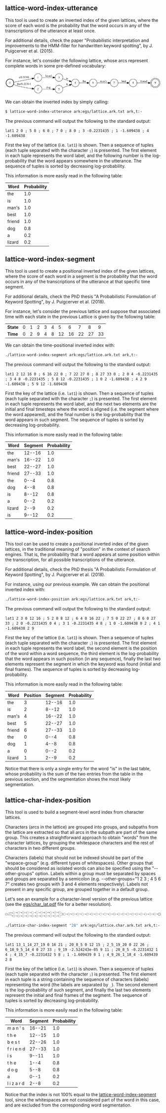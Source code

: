 ## lattice-word-index-utterance

This tool is used to create an inverted index of the given lattices, where the
score of each word is the probability that the word occurs in any of the
transcriptions of the utterance at least once.

For additional details, check the paper "Probabilistic interpretation and
improvements to the HMM-filler for handwritten keyword spotting", by
J. Puigcerver et al. (2015).

For instance, let's consider the following lattice, whose arcs represent
complete words in some pre-defined vocabulary:

![Word FST](egs/word_lat.png?raw=true)

We can obtain the inverted index by simply calling:

```bash
$ lattice-word-index-utterance ark:egs/lattice.ark.txt ark,t:-
```

The previous command will output the following to the standard output:

```
lat1 2 0 ; 5 0 ; 6 0 ; 7 0 ; 8 0 ; 3 -0.2231435 ; 1 -1.609438 ; 4 -1.609438
```

First the key of the lattice (i.e. `lat1`) is shown. Then a sequence of
tuples (each tuple separated with the character `;`) is presented.
The first element in each tuple represents the word label, and the following
number is the log-probability that the word appears somewhere in the utterance.
The sequence of tuples is sorted by decreasing log-probability.

This information is more easily read in the following table:

| Word   | Probability |
|--------|-------------|
| the    | 1.0         |
| is     | 1.0         |
| man's  | 1.0         |
| best   | 1.0         |
| friend | 1.0         |
| dog    | 0.8         |
| a      | 0.2         |
| lizard | 0.2         |


## lattice-word-index-segment

This tool is used to create a positional inverted index of the given lattices,
where the score of each word in a segment is the probability that the word
occurs in any of the transcriptions of the utterance at that specific time
segment.

For additional details, check the PhD thesis "A Probabilistic Formulation of
Keyword Spotting", by J. Puigcerver et al. (2018).

For instance, let's consider the previous lattice and suppose that associated
time with each state in the previous Lattice is given by the following table:

|           |     |     |     |     |     |     |     |     |     |     |
|-----------|-----|-----|-----|-----|-----|-----|-----|-----|-----|-----|
| __State__ |  0  |  1  |  2  |  3  |  4  |  5  |  6  |  7  |  8  |  9  |
| __Time__  |  0  |  2  |  9  |  4  |  8  | 12  | 16  | 22  | 27  | 33  |

We can obtain the time-positional inverted index with:

```bash
./lattice-word-index-segment ark:egs/lattice.ark.txt ark,t:-
```

The previous command will output the following to the standard output:

```
lat1 2 12 16 0 ; 6 16 22 0 ; 7 22 27 0 ; 8 27 33 0 ; 2 0 4 -0.2231435 ; 3 4 8 -0.2231435 ; 5 8 12 -0.2231435 ; 1 0 2 -1.609438 ; 4 2 9 -1.609438 ; 5 9 12 -1.609438
```

First the key of the lattice (i.e. `lat1`) is shown. Then a sequence of
tuples (each tuple separated with the character `;`) is presented.
The first element in each tuple represents the word label, and the next two
elements are the initial and final timesteps where the word is aligned
(i.e. the segment where the word appeared), and the final number is the
log-probability that the word appears in such segment.
The sequence of tuples is sorted by decreasing log-probability.

This information is more easily read in the following table:

| Word   | Segment | Probability |
|--------|---------|-------------|
| the    | 12--16  | 1.0         |
| man's  | 16--22  | 1.0         |
| best   | 22--27  | 1.0         |
| friend | 27--33  | 1.0         |
| the    | 0--4    | 0.8         |
| dog    | 4--8    | 0.8         |
| is     | 8--12   | 0.8         |
| a      | 0--2    | 0.2         |
| lizard | 2--9    | 0.2         |
| is     | 9--12   | 0.2         |


## lattice-word-index-position

This tool can be used to create a positional inverted index of the given
lattices, in the traditional meaning of "position" in the context of search
engines. That is, the probability that a word appears at some position within
the transcription, for all possible transcriptions of the utterance.

For additional details, check the PhD thesis "A Probabilistic Formulation of
Keyword Spotting", by J. Puigcerver et al. (2018).

For instance, using our previous example. We can obtain the positional inverted
index with:

```bash
./lattice-word-index-position ark:egs/lattice.ark.txt ark,t:-
```

The previous command will output the following to the standard output:

```
lat1 2 3 0 12 16 ; 5 2 0 8 12 ; 6 4 0 16 22 ; 7 5 0 22 27 ; 8 6 0 27 33 ; 2 0 -0.2231435 0 4 ; 3 1 -0.2231435 4 8 ; 1 0 -1.609438 0 2 ; 4 1 -1.609438 2 9
```

First the key of the lattice (i.e. `lat1`) is shown. Then a sequence of
tuples (each tuple separated with the character `;`) is presented.
The first element in each tuple represents the word label, the second element
is the position of the word within a word sequence, the third element is the
log-probability that the word appears in such position (in any sequence),
finally the last two elements represent the segment in which the keyword
was found (initial and final frames).
The sequence of tuples is sorted by decreasing log-probability.

This information is more easily read in the following table:

| Word   | Position | Segment | Probability |
|--------|----------|---------|-------------|
| the    | 3        | 12--16  | 1.0         |
| is     | 2        | 8--12   | 1.0         |
| man's  | 4        | 16--22  | 1.0         |
| best   | 5        | 22--27  | 1.0         |
| friend | 6        | 27--33  | 1.0         |
| the    | 0        | 0--4    | 0.8         |
| dog    | 1        | 4--8    | 0.8         |
| a      | 0        | 0--2    | 0.2         |
| lizard | 1        | 2--9    | 0.2         |

Notice that there is only a single entry for the word "is" in the last table,
whose probability is the sum of the two entries from the table in the previous
section, and the segmentation shows the most likely segmentation.

## lattice-char-index-position

This tool is used to build a segment-level word index from character lattices.

Characters (arcs in the lattice) are grouped into groups, and subpaths from the
lattice are extracted so that all arcs in the subpath are part of the
same group. This creates a straightforward approach to obtain "words" from
the character lattices, by grouping the whitespace characters and the rest of
characters in two different groups.

Characters (labels) that should not be indexed should be part of the
"wspace-group" (e.g. different types of whitespaces). Other groups that should
be considered as isolated words can also be specified using the
"--other-groups" option. Labels within a group must be separated by spaces and
groups are separated by a semicolon (e.g. --other-groups="1 2 3 ; 4 5 6 7"
creates two groups with 3 and 4 elements respectively). Labels not present in
any specific group, are grouped together in a default group.

Let's see an example for a character-level version of the previous lattice
(see the [egs/char_lat.pdf](egs/char_lat.pdf) file for a better resolution).

![Char FST](egs/char_lat.png?raw=true)


```bash
./lattice-char-index-segment "28" ark:egs/lattice.char.ark.txt ark,t:-
```

The previous command will output the following to the standard output:

```
lat1 13_1_14_27_19 0 16 21 ; 20_8_5 0 12 15 ; 2_5_19_20 0 22 26 ; 6_18_9_5_14_4 0 27 33 ; 9_19 -2.524243e-05 9 11 ; 20_8_5 -0.2231432 1 4 ; 4_15_7 -0.2231432 5 8 ; 1 -1.609439 0 1 ; 4_9_26_1_18_4 -1.609439 2 8
```

First the key of the lattice (i.e. `lat1`) is shown. Then a sequence of
tuples (each tuple separated with the character `;`) is presented.
The first element in each tuple is a string containing the sequence of
characters (labels) representing the word (the labels are separated by `_`).
The second element is the log-probability of such segment, and finally the last
two elements represent the initial and final frames of the segment.
The sequence of tuples is sorted by decreasing log-probability.

This information is more easily read in the following table:

| Word        | Segment | Probability |
|-------------|---------|-------------|
| m a n ' s   | 16--21  | 1.0         |
| t h e       | 12--15  | 1.0         |
| b e s t     | 22--26  | 1.0         |
| f r i e n d | 27--33  | 1.0         |
| i s         | 9--11   | 1.0         |
| t h e       | 1--4    | 0.8         |
| d o g       | 5--8    | 0.8         |
| a           | 0--1    | 0.2         |
| l i z a r d | 2--8    | 0.2         |

Notice that the index is not 100% equal to the
[lattice-word-index-segment](#lattice-word-index-segment) tool, since the
whitespaces are not considered part of the word in this case, and are excluded
from the corresponding word segmentation.